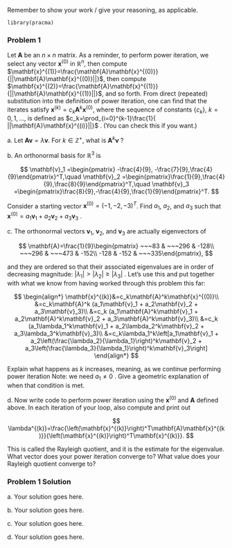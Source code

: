 Remember to show your work / give your reasoning, as applicable.

    library(pracma)

### Problem 1

Let $\mathbf{A}$ be an $n\times n$ matrix. As a reminder, to perform power iteration, we select any vector $\mathbf{x}^{(0)}$ in $\mathbb{R}^n$, then compute $\mathbf{x}^{(1)}=\frac{\mathbf{A}\mathbf{x}^{(0)}}{||\mathbf{A}\mathbf{x}^{(0)}||}$, then compute $\mathbf{x}^{(2)}=\frac{\mathbf{A}\mathbf{x}^{(1)}}{||\mathbf{A}\mathbf{x}^{(1)}||}$, and so forth. From direct (repeated) substitution into the definition
of power iteration, one can find that the iterates satisfy $\mathbf{x}^{(k)}=c_k\mathbf{A}^k\mathbf{x}^{(0)}$, where the sequence of constants $\{c_k\}$, $k=0,1,\ldots$, is defined as $c_k=\prod_{i=0}^{k-1}\frac{1}{ ||\mathbf{A}\mathbf{x}^{(i)}||}$
. (You can check this if you want.)

a\. Let $\mathbf{A}\mathbf{v}=\lambda\mathbf{v}$. For $k\in\mathbb{Z}^+$, what is $\mathbf{A}^k\mathbf{v}$
?

b\. An orthonormal basis for $\mathbb{R}^3$
is

$$
\mathbf{v}_1 =\begin{pmatrix} -\frac{4}{9}, -\frac{7}{9},\frac{4}{9}\end{pmatrix}^T,\quad
\mathbf{v}_2 =\begin{pmatrix}\frac{1}{9},\frac{4}{9},\frac{8}{9}\end{pmatrix}^T,\quad
\mathbf{v}_3 =\begin{pmatrix}\frac{8}{9},-\frac{4}{9},\frac{1}{9}\end{pmatrix}^T.
$$

Consider a starting vector $\mathbf{x}^{(0)} = (-1, -2, -3)^T$. Find $a_1$, $a_2$, and $a_3$ such that $\mathbf{x}^{(0)}=a_1\mathbf{v}_1 + a_2\mathbf{v}_2 + a_3\mathbf{v}_3$
.

c\. The orthonormal vectors $\mathbf{v}_1$, $\mathbf{v}_2$, and $\mathbf{v}_3$
are actually eigenvectors of

$$
\mathbf{A}=\frac{1}{9}\begin{pmatrix} ~~~83 & ~~~296 & -128\\ ~~~296 & ~~~473 & -152\\ -128 & -152 & ~~~335\end{pmatrix},
$$

and they are ordered so that their associated eigenvalues are in order
of decreasing magnitude: $|\lambda_1| > |\lambda_2|\geq |\lambda_3|$
. Let’s use this and put together with what we know from having worked
through this problem this far:

$$
\begin{align*}
\mathbf{x}^{(k)}&=c_k\mathbf{A}^k\mathbf{x}^{(0)}\\ &=c_k\mathbf{A}^k (a_1\mathbf{v}_1 + a_2\mathbf{v}_2 + a_3\mathbf{v}_3)\\
&=c_k (a_1\mathbf{A}^k\mathbf{v}_1 + a_2\mathbf{A}^k\mathbf{v}_2 + a_3\mathbf{A}^k\mathbf{v}_3)\\
&=c_k (a_1\lambda_1^k\mathbf{v}_1 + a_2\lambda_2^k\mathbf{v}_2 + a_3\lambda_3^k\mathbf{v}_3)\\
&=c_k\lambda_1^k\left[a_1\mathbf{v}_1 + a_2\left(\frac{\lambda_2}{\lambda_1}\right)^k\mathbf{v}_2 + a_3\left(\frac{\lambda_3}{\lambda_1}\right)^k\mathbf{v}_3\right]
\end{align*}
$$

Explain what happens as $k$ increases, meaning, as we continue performing power iteration Note: we
need $a_1\neq 0$
. Give a geometric explanation of when that condition is met.

d. Now write code to perform power iteration using the $\mathbf{x}^{(0)}$ and $\mathbf{A}$
defined above. In each iteration of your loop, also compute and print
out

$$
\lambda^{(k)}=\frac{\left(\mathbf{x}^{(k)}\right)^T\mathbf{A}\mathbf{x}^{(k)}}{\left(\mathbf{x}^{(k)}\right)^T\mathbf{x}^{(k)}}.
$$


This is called the Rayleigh quotient, and it is the estimate for the
eigenvalue. What vector does your power iteration converge to? What
value does your Rayleigh quotient converge to?

### Problem 1 Solution

a\. Your solution goes here.

b\. Your solution goes here.

c\. Your solution goes here.

d\. Your solution goes here.
